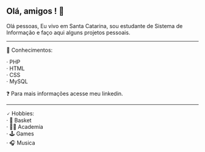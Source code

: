 ## Olá, amigos <desenvolvedores/>! 👋
Olá pessoas, Eu vivo em Santa Catarina, sou estudante de Sistema de Informação e faço aqui alguns projetos pessoais.

---

🧠 Conhecimentos:
  
· PHP  
· HTML  
· CSS  
· MySQL  
  
❓ Para mais informações acesse meu linkedin.  
  
---
  
🗸 Hobbies:  
· 🏀 Basket  
· 💪🏻 Academia  
· 🕹️ Games  
· 🎧 Musica  
